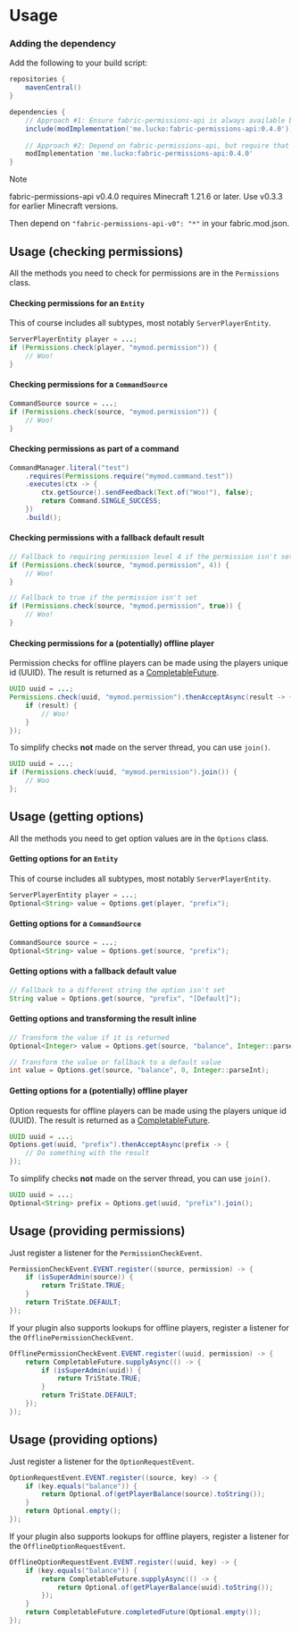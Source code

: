 # Usage

### Adding the dependency

Add the following to your build script:
```groovy
repositories {
    mavenCentral()
}

dependencies {
    // Approach #1: Ensure fabric-permissions-api is always available by including it within your own jar (it's only ~12KB!)
    include(modImplementation('me.lucko:fabric-permissions-api:0.4.0'))
    
    // Approach #2: Depend on fabric-permissions-api, but require that users install it themselves
    modImplementation 'me.lucko:fabric-permissions-api:0.4.0'
}
```

> [!NOTE]
> fabric-permissions-api v0.4.0 requires Minecraft 1.21.6 or later. Use v0.3.3 for earlier Minecraft versions.

Then depend on `"fabric-permissions-api-v0": "*"` in your fabric.mod.json.

## Usage (checking permissions)

All the methods you need to check for permissions are in the `Permissions` class.

#### Checking permissions for an `Entity`
This of course includes all subtypes, most notably `ServerPlayerEntity`.

```java
ServerPlayerEntity player = ...;
if (Permissions.check(player, "mymod.permission")) {
    // Woo!
}
```

#### Checking permissions for a `CommandSource`

```java
CommandSource source = ...;
if (Permissions.check(source, "mymod.permission")) {
    // Woo!
}
```

#### Checking permissions as part of a command

```java
CommandManager.literal("test")
    .requires(Permissions.require("mymod.command.test"))
    .executes(ctx -> {
        ctx.getSource().sendFeedback(Text.of("Woo!"), false);
        return Command.SINGLE_SUCCESS;
    })
    .build();
```

#### Checking permissions with a fallback default result

```java
// Fallback to requiring permission level 4 if the permission isn't set
if (Permissions.check(source, "mymod.permission", 4)) {
    // Woo!
}
```

```java
// Fallback to true if the permission isn't set
if (Permissions.check(source, "mymod.permission", true)) {
    // Woo!
}
```

#### Checking permissions for a (potentially) offline player
Permission checks for offline players can be made using the players unique id (UUID). The result is returned as a [CompletableFuture](https://docs.oracle.com/en/java/javase/17/docs/api/java.base/java/util/concurrent/CompletableFuture.html).
```java
UUID uuid = ...;
Permissions.check(uuid, "mymod.permission").thenAcceptAsync(result -> {
    if (result) {
        // Woo!
    }
});
```

To simplify checks **not** made on the server thread, you can use `join()`.
```java
UUID uuid = ...;
if (Permissions.check(uuid, "mymod.permission").join()) {
    // Woo    
};
```

## Usage (getting options)

All the methods you need to get option values are in the `Options` class.

#### Getting options for an `Entity`
This of course includes all subtypes, most notably `ServerPlayerEntity`.

```java
ServerPlayerEntity player = ...;
Optional<String> value = Options.get(player, "prefix");
```

#### Getting options for a `CommandSource`

```java
CommandSource source = ...;
Optional<String> value = Options.get(source, "prefix");
```

#### Getting options with a fallback default value

```java
// Fallback to a different string the option isn't set
String value = Options.get(source, "prefix", "[Default]");
```

#### Getting options and transforming the result inline

```java
// Transform the value if it is returned
Optional<Integer> value = Options.get(source, "balance", Integer::parseInt);

// Transform the value or fallback to a default value
int value = Options.get(source, "balance", 0, Integer::parseInt);
```

#### Getting options for a (potentially) offline player
Option requests for offline players can be made using the players unique id (UUID). The result is returned as a [CompletableFuture](https://docs.oracle.com/en/java/javase/17/docs/api/java.base/java/util/concurrent/CompletableFuture.html).
```java
UUID uuid = ...;
Options.get(uuid, "prefix").thenAcceptAsync(prefix -> {
    // Do something with the result
});
```

To simplify checks **not** made on the server thread, you can use `join()`.
```java
UUID uuid = ...;
Optional<String> prefix = Options.get(uuid, "prefix").join();
```

## Usage (providing permissions)

Just register a listener for the `PermissionCheckEvent`.

```java
PermissionCheckEvent.EVENT.register((source, permission) -> {
    if (isSuperAdmin(source)) {
        return TriState.TRUE;
    }
    return TriState.DEFAULT;
});
```

If your plugin also supports lookups for offline players, register a listener for the `OfflinePermissionCheckEvent`.

```java
OfflinePermissionCheckEvent.EVENT.register((uuid, permission) -> {
    return CompletableFuture.supplyAsync(() -> {
        if (isSuperAdmin(uuid)) {
            return TriState.TRUE;
        }
        return TriState.DEFAULT;
    });
});
```

## Usage (providing options)

Just register a listener for the `OptionRequestEvent`.

```java
OptionRequestEvent.EVENT.register((source, key) -> {
    if (key.equals("balance")) {
        return Optional.of(getPlayerBalance(source).toString());
    }
    return Optional.empty();
});
```

If your plugin also supports lookups for offline players, register a listener for the `OfflineOptionRequestEvent`.

```java
OfflineOptionRequestEvent.EVENT.register((uuid, key) -> {
    if (key.equals("balance")) {
        return CompletableFuture.supplyAsync(() -> {
            return Optional.of(getPlayerBalance(uuid).toString());
        });
    }
    return CompletableFuture.completedFuture(Optional.empty());
});
```
